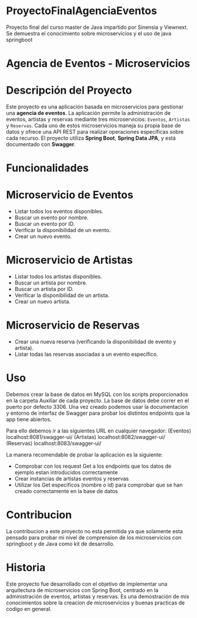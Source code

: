 # ProyectoFinalAgenciaEventos
Proyecto final del curso master de Java impartido por Sinensia y Viewnext. Se demuestra el conocimiento sobre microservicios y el uso de java springboot
# Agencia de Eventos - Microservicios

# Descripción del Proyecto

Este proyecto es una aplicación basada en microservicios para gestionar una **agencia de eventos**. La aplicación permite la administración de eventos, artistas y reservas mediante tres microservicios: `Eventos`, `Artistas` y `Reservas`. Cada uno de estos microservicios maneja su propia base de datos y ofrece una API REST para realizar operaciones específicas sobre cada recurso. El proyecto utiliza **Spring Boot**, **Spring Data JPA**, y está documentado con **Swagger**.

# Funcionalidades

# Microservicio de Eventos
- Listar todos los eventos disponibles.
- Buscar un evento por nombre.
- Buscar un evento por ID.
- Verificar la disponibilidad de un evento.
- Crear un nuevo evento.

# Microservicio de Artistas
- Listar todos los artistas disponibles.
- Buscar un artista por nombre.
- Buscar un artista por ID.
- Verificar la disponibilidad de un artista.
- Crear un nuevo artista.

# Microservicio de Reservas
- Crear una nueva reserva (verificando la disponibilidad de evento y artista).
- Listar todas las reservas asociadas a un evento específico.

# Uso
Debemos crear la base de datos en MySQL con los scripts proporcionados en la carpeta Auxiliar de cada proyecto. La base de datos debe correr en el puerto por defecto 3306. 
Una vez creado podemos usar la documentacion y entorno de interfaz de Swagger para probar los distintos endpoints que la app tiene abiertos. 

Para ello debemos ir a las siguientes URL en cualquier navegador:
(Eventos)
localhost:8081/swagger-ui/
(Artistas)
localhost:8082/swagger-ui/
(Reservas)
localhost:8083/swagger-ui/

La manera recomendable de probar la aplicacion es la siguiente: 
- Comprobar con los request Get a los endpoints que los datos de ejemplo estan introducidos correctamente
- Crear instancias de artistas eventos y reservas
- Utilizar los Get especificos (nombre o id) para comprobar que se han creado correctamente en la base de datos

# Contribucion
La contribucion a este proyecto no esta permitida ya que solamente esta pensado para probar mi nivel de comprension de los microservicios con springboot y de Java como kit de desarrollo. 

# Historia
Este proyecto fue desarrollado con el objetivo de implementar una arquitectura de microservicios con Spring Boot, centrado en la administración de eventos, artistas y reservas. Es una demostración de mis conocimientos sobre la creacion de microservicios y buenas practicas de codigo en general.
